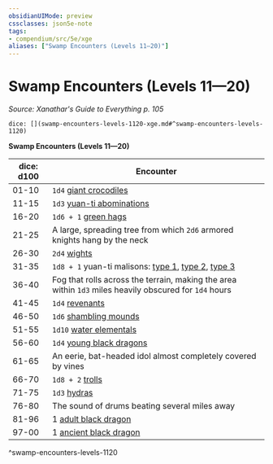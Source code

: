 ```yaml
---
obsidianUIMode: preview
cssclasses: json5e-note
tags:
- compendium/src/5e/xge
aliases: ["Swamp Encounters (Levels 11—20)"]
---
```

# Swamp Encounters (Levels 11—20)
*Source: Xanathar's Guide to Everything p. 105* 

`dice: [](swamp-encounters-levels-1120-xge.md#^swamp-encounters-levels-1120)`

**Swamp Encounters (Levels 11—20)**

| dice: d100 | Encounter |
|------------|-----------|
| 01-10 | `1d4` [giant crocodiles](z_compendium/bestiary/beast/giant-crocodile.md) |
| 11-15 | `1d3` [yuan-ti abominations](z_compendium/bestiary/monstrosity/yuan-ti-abomination.md) |
| 16-20 | `1d6 + 1` [green hags](z_compendium/bestiary/fey/green-hag.md) |
| 21-25 | A large, spreading tree from which `2d6` armored knights hang by the neck |
| 26-30 | `2d4` [wights](z_compendium/bestiary/undead/wight.md) |
| 31-35 | `1d8 + 1` yuan-ti malisons: [type 1](z_compendium/bestiary/monstrosity/yuan-ti-malison-type-1.md), [type 2](z_compendium/bestiary/monstrosity/yuan-ti-malison-type-2.md), [type 3](z_compendium/bestiary/monstrosity/yuan-ti-malison-type-3.md) |
| 36-40 | Fog that rolls across the terrain, making the area within `1d3` miles heavily obscured for `1d4` hours |
| 41-45 | `1d4` [revenants](z_compendium/bestiary/undead/revenant.md) |
| 46-50 | `1d6` [shambling mounds](z_compendium/bestiary/plant/shambling-mound.md) |
| 51-55 | `1d10` [water elementals](z_compendium/bestiary/elemental/water-elemental.md) |
| 56-60 | `1d4` [young black dragons](z_compendium/bestiary/dragon/young-black-dragon.md) |
| 61-65 | An eerie, bat-headed idol almost completely covered by vines |
| 66-70 | `1d8 + 2` [trolls](z_compendium/bestiary/giant/troll.md) |
| 71-75 | `1d3` [hydras](z_compendium/bestiary/monstrosity/hydra.md) |
| 76-80 | The sound of drums beating several miles away |
| 81-96 | 1 [adult black dragon](z_compendium/bestiary/dragon/adult-black-dragon.md) |
| 97-00 | 1 [ancient black dragon](z_compendium/bestiary/dragon/ancient-black-dragon.md) |
^swamp-encounters-levels-1120